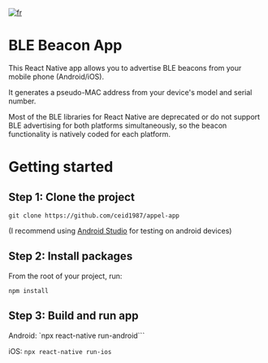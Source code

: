 [![fr](https://img.shields.io/badge/readme-français-blue.svg)](https://github.com/ceid1987/appel-app/blob/main/README.pt-fr.md)

# BLE Beacon App

This React Native app allows you to advertise BLE beacons from your mobile phone (Android/iOS).

It generates a pseudo-MAC address from your device's model and serial number. 

Most of the BLE libraries for React Native are deprecated or do not support BLE advertising for both platforms simultaneously, so the beacon functionality is natively coded for each platform. 

# Getting started

## Step 1: Clone the project

```git clone https://github.com/ceid1987/appel-app```

(I recommend using [Android Studio](https://developer.android.com/studio) for testing on android devices)

## Step 2: Install packages

From the root of your project, run:

```npm install```

## Step 3: Build and run app

Android: `npx react-native run-android```

iOS: `npx react-native run-ios`
